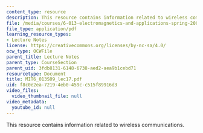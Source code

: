 ```yaml
---
content_type: resource
description: This resource contains information related to wireless communications.
file: /media/courses/6-013-electromagnetics-and-applications-spring-2009/f8c0e2ea72194eb0459cc515f89916d3_MIT6_013S09_lec17.pdf
file_type: application/pdf
learning_resource_types:
- Lecture Notes
license: https://creativecommons.org/licenses/by-nc-sa/4.0/
ocw_type: OCWFile
parent_title: Lecture Notes
parent_type: CourseSection
parent_uid: 3fdb8131-6148-6738-aed2-aea9b1cebd71
resourcetype: Document
title: MIT6_013S09_lec17.pdf
uid: f8c0e2ea-7219-4eb0-459c-c515f89916d3
video_files:
  video_thumbnail_file: null
video_metadata:
  youtube_id: null
---
```

This resource contains information related to wireless communications.